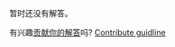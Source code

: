 
暂时还没有解答。

有兴趣[贡献你的解答](https://github.com/BFEdev/BFE.dev-solutions/blob/main/quiz/var_zh.md)吗? [Contribute guidline](https://github.com/BFEdev/BFE.dev-solutions#how-to-contribute)

